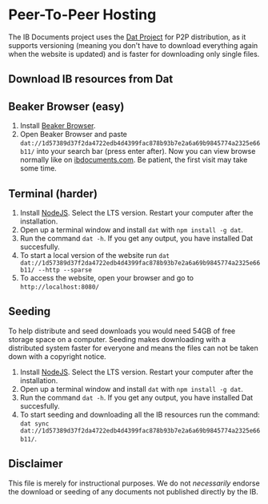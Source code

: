 # Peer-To-Peer Hosting

The IB Documents project uses the [Dat Project](https://dat.foundation/) for P2P
 distribution, as it supports versioning (meaning you don't have to download 
 everything again when the website is updated) and is faster for downloading 
 only single files.

## Download IB resources from Dat

## Beaker Browser (easy)

1. Install [Beaker Browser](https://beakerbrowser.com/install/).
2. Open Beaker Browser and paste 
`dat://1d57389d37f2da4722edb4d4399fac878b93b7e2a6a69b9845774a2325e66b11/` into 
your search bar (press enter 
after). Now you can view browse normally like on 
[ibdocuments.com](https://ibdocuments.com/). Be patient, the first visit may 
take some time.

## Terminal (harder)

1. Install [NodeJS](https://nodejs.org/en). Select the LTS version. Restart 
your computer after the installation.
2. Open up a terminal window and install `dat` with `npm install -g dat`.
3. Run the command `dat -h`. If you get any output, you have installed Dat 
succesfully.
4. To start a local version of the website run 
`dat dat://1d57389d37f2da4722edb4d4399fac878b93b7e2a6a69b9845774a2325e66b11/ --http --sparse`
5. To access the website, open your browser and go to `http://localhost:8080/`

## Seeding

To help distribute and seed downloads you would need 54GB of free storage space 
on a computer. Seeding makes downloading with a distributed system faster for 
everyone and means the files can not be taken down with a copyright notice. 

1. Install [NodeJS](https://nodejs.org/en). Select the LTS version. Restart 
your computer after the installation.
2. Open up a terminal window and install `dat` with `npm install -g dat`.
3. Run the command `dat -h`. If you get any output, you have installed Dat 
succesfully.
4. To start seeding and downloading all the IB resources run the command: 
`dat sync dat://1d57389d37f2da4722edb4d4399fac878b93b7e2a6a69b9845774a2325e66b11/`.

## Disclaimer

This file is merely for instructional purposes. We do not _necessarily_ endorse
 the download or seeding of any documents not published directly by the IB.  
